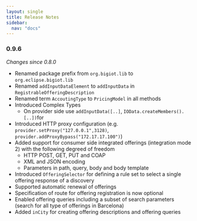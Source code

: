 ```yaml
---
layout: single
title: Release Notes
sidebar: 
  nav: "docs"
---
```


### 0.9.6
*Changes since 0.8.0*

* Renamed package prefix from `org.bigiot.lib` to `org.eclipse.bigiot.lib`
* Renamed `addInputDataElement` to `addInputData` in `RegistrableOfferingDescription`
* Renamed term `AccoutingType` to `PricingModel` in all methods
* Introduced Complex Types
  * On provider side use `addInputData([..]`, `IOData.createMembers().[..])`for 
* Introduced HTTP proxy configuration (e.g. `provider.setProxy("127.0.0.1",3128)`, `provider.addProxyBypass("172.17.17.100")`)
* Added support for consumer side integrated offerings (integration mode 2) with the following degreed of freedom
  * HTTP POST, GET, PUT and COAP  
  * XML and JSON encoding
  * Parameters in path, query, body and body template
* Introduced `OfferingSelector` for defining a rule set to select a single offering response of a discovery
* Supported automatic renewal of offerings
* Specification of route for offering registration is now optional
* Enabled offering queries including a subset of search parameters (search for all type of offerings in Barcelona)
* Added `inCity` for creating offering descriptions and offering queries





